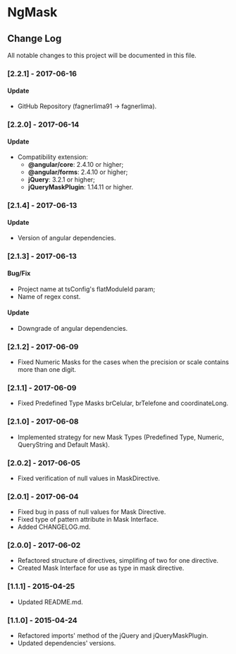 # NgMask

## Change Log

All notable changes to this project will be documented in this file.

### [2.2.1] - 2017-06-16

#### Update
- GitHub Repository (fagnerlima91 -> fagnerlima).

### [2.2.0] - 2017-06-14

#### Update
- Compatibility extension:
  - **@angular/core**: 2.4.10 or higher;
  - **@angular/forms**: 2.4.10 or higher;
  - **jQuery**: 3.2.1 or higher;
  - **jQueryMaskPlugin**: 1.14.11 or higher.

### [2.1.4] - 2017-06-13

#### Update
- Version of angular dependencies.

### [2.1.3] - 2017-06-13

#### Bug/Fix
- Project name at tsConfig's flatModuleId param;
- Name of regex const.

#### Update
- Downgrade of angular dependencies.

### [2.1.2] - 2017-06-09

- Fixed Numeric Masks for the cases when the precision or scale contains more than one digit.

### [2.1.1] - 2017-06-09

- Fixed Predefined Type Masks brCelular, brTelefone and coordinateLong.

### [2.1.0] - 2017-06-08

- Implemented strategy for new Mask Types (Predefined Type, Numeric, QueryString and Default Mask).

### [2.0.2] - 2017-06-05

- Fixed verification of null values in MaskDirective.

### [2.0.1] - 2017-06-04

- Fixed bug in pass of null values for Mask Directive.
- Fixed type of pattern attribute in Mask Interface.
- Added CHANGELOG.md.

### [2.0.0] - 2017-06-02

- Refactored structure of directives, simplifing of two for one directive.
- Created Mask Interface for use as type in mask directive.

### [1.1.1] - 2015-04-25

- Updated README.md.

### [1.1.0] - 2015-04-24

- Refactored imports' method of the jQuery and jQueryMaskPlugin.
- Updated dependencies' versions.
